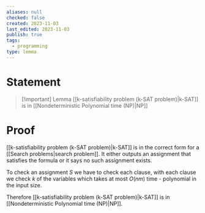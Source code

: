 ```yaml
---
aliases: null
checked: false
created: 2023-11-03
last_edited: 2023-11-03
publish: true
tags:
  - programming
type: lemma
---
```

# Statement

> [!important] Lemma
> [[k-satisfiability problem (k-SAT problem)|k-SAT]] is in [[Nondeterministic Polynomial time (NP)|NP]]

# Proof

[[k-satisfiability problem (k-SAT problem)|k-SAT]] is in the correct form for a [[Search problems|search problem]]. It either outputs an assignment that satisfies the formula or it says no such assignment exists.

To check an assignment $S$ we have to check each clause, with each clause we check $k$ of the variables which takes at most $O(nm)$ time - polynomial in the input size.

Therefore [[k-satisfiability problem (k-SAT problem)|k-SAT]] is in [[Nondeterministic Polynomial time (NP)|NP]].
